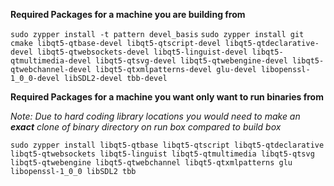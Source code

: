 **Required Packages for a machine you are building from**

`sudo zypper install -t pattern devel_basis`
`sudo zypper install git cmake libqt5-qtbase-devel libqt5-qtscript-devel libqt5-qtdeclarative-devel libqt5-qtwebsockets-devel libqt5-linguist-devel libqt5-qtmultimedia-devel libqt5-qtsvg-devel libqt5-qtwebengine-devel libqt5-qtwebchannel-devel libqt5-qtxmlpatterns-devel glu-devel libopenssl-1_0_0-devel libSDL2-devel tbb-devel`


**Required Packages for a machine you want only want to run binaries from**

*Note: Due to hard coding library locations you would need to make an **exact** clone of binary directory on run box compared to build box*

`sudo zypper install libqt5-qtbase libqt5-qtscript libqt5-qtdeclarative libqt5-qtwebsockets libqt5-linguist libqt5-qtmultimedia libqt5-qtsvg libqt5-qtwebengine libqt5-qtwebchannel libqt5-qtxmlpatterns glu libopenssl-1_0_0 libSDL2 tbb`
